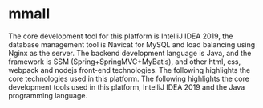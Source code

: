 # mmall
  The core development tool for this platform is IntelliJ IDEA 2019, the database management tool is Navicat for MySQL and load balancing using Nginx as the server. 
  The backend development language is Java, and the framework is SSM (Spring+SpringMVC+MyBatis), and other html, css, webpack and nodejs front-end technologies. 
  The following highlights the core technologies used in this platform. The following highlights the core development tools used in this platform, IntelliJ IDEA 2019 and the Java programming language.

